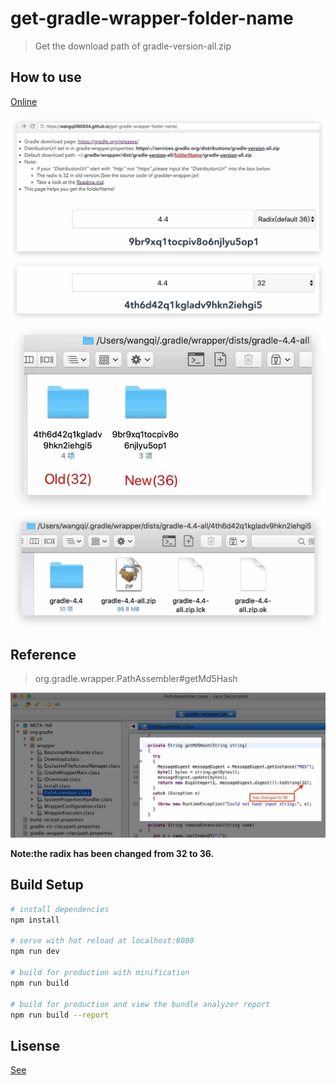 # get-gradle-wrapper-folder-name

> Get the download path of gradle-version-all.zip

## How to use
[Online](https://wangqi060934.github.io/get-gradle-wrapper-folder-name/)

![use_1](image/1_1.jpg)
![use_2](image/1_2.jpg)
![fact_1](image/2_1.jpg)
![fact_2](image/2_2.jpg)

## Reference
> org.gradle.wrapper.PathAssembler#getMd5Hash

![reference](image/3.jpg)

**Note:the radix has been changed from 32 to 36.**

## Build Setup
``` bash
# install dependencies
npm install

# serve with hot reload at localhost:8080
npm run dev

# build for production with minification
npm run build

# build for production and view the bundle analyzer report
npm run build --report
```

## Lisense
[See](https://github.com/wangqi060934/get-gradle-wrapper-folder-name/blob/master/LICENSE)
